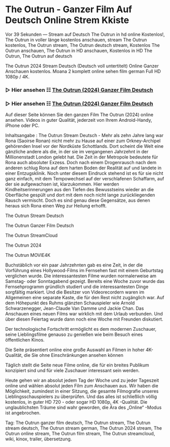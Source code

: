 # The Outrun - Ganzer Film Auf Deutsch Online Strem Kkiste
Vor 39 Sekunden — Stream auf Deutsch The Outrun in hd online Kostenlos!, The Outrun in voller länge kostenlos anschauen, stream The Outrun kostenlos, The Outrun stream, The Outrun deutsch stream, Kostenlos The Outrun anschauen, The Outrun in HD anschauen, Kostenlos in HD The Outrun, The Outrun auf deutsch

The Outrun 2024 Stream Deutsch (Deutsch voll untertitelt) Online Ganzer Anschauen kostenlos. Moana 2 komplett online sehen film german Full HD 1080p / 4K.

### ▷ Hier ansehen ☷ [The Outrun (2024) Ganzer Film Deutsch](https://is.gd/1CjcXd)

### ▷ Hier ansehen ☷ [The Outrun (2024) Ganzer Film Deutsch](https://is.gd/1CjcXd)

Auf dieser Seite können Sie den ganzen Film The Outrun (2024) online ansehen. Videos in guter Qualität, jederzeit von Ihrem Android-Handy, iPhone oder PC.

Inhaltsangabe : The Outrun Stream Deutsch - Mehr als zehn Jahre lang war Rona (Saoirse Ronan) nicht mehr zu Hause auf einer zum Orkney-Archipel gehörenden Insel vor der Nordküste Schottlands. Dort scheint die Welt eine gänzliche andere als die, in der sie im vergangenen Jahrzehnt in der Millionenstadt London gelebt hat. Die Zeit in der Metropole bedeutete für Rona auch absoluter Exzess. Doch nach einem Drogenrausch nach dem anderen schlug Rona auf dem harten Boden der Realität auf und landete in einer Entzugsklinik. Noch unter diesem Eindruck stehend ist es für sie nicht ganz einfach, mit dem Tempowechsel auf der verschlafenen Schaffarm, auf der sie aufgewachsen ist, klarzukommen. Hier werden Kindheitserinnerungen aus den Tiefen des Bewusstseins wieder an die Oberfläche gespült und dort mit dem noch nicht lange zurückliegenden Rausch vermischt. Doch es sind genau diese Gegensätze, aus denen heraus sich Rona einen Weg zur Heilung erhofft.

The Outrun Stream Deutsch

The Outrun Ganzer Film Deutsch

The Outrun StreamCloud

The Outrun 2024

The Outrun MOVIE4K

Buchstäblich vor ein paar Jahrzehnten gab es eine Zeit, in der die Vorführung eines Hollywood-Films im Fernsehen fast mit einem Geburtstag verglichen wurde. Die interessantesten Filme wurden normalerweise am Samstag- oder Sonntagabend gezeigt. Bereits eine Woche zuvor wurde das Fernsehprogramm gründlich studiert und die interessantesten Dinge sorgfältig markiert. Und die Besitzer von Videorecordern waren im Allgemeinen eine separate Kaste, die für den Rest nicht zugänglich war. Auf dem Höhepunkt des Ruhms glänzten Schauspieler wie Arnold Schwarzenegger, Jean-Claude Van Damme und Jackie Chan. Das Anschauen eines neuen Films war wirklich mit dem Urlaub verbunden. Und über diesen Feiertag wurde dann noch eine Woche mit Freunden diskutiert.

Der technologische Fortschritt ermöglicht es dem modernen Zuschauer, seine Lieblingsfilme genauso zu genießen wie beim Besuch eines öffentlichen Kinos.

Die Seite präsentiert online eine große Auswahl an Filmen in hoher 4K-Qualität, die Sie ohne Einschränkungen ansehen können

Täglich stellt die Seite neue Filme online, die für ein breites Publikum konzipiert sind und für viele Zuschauer interessant sein werden.

Heute gehen wir an absolut jedem Tag der Woche und zu jeder Tageszeit online und wählen absolut jeden Film zum Anschauen aus. Wir haben die Möglichkeit, zumindest in einer Sitzung, die gesamte Filmografie unseres Lieblingsschauspielers zu überprüfen. Und das alles ist schließlich völlig kostenlos, in guter HD 720 - oder sogar HD 1080p, 4K -Qualität. Die unglaublichsten Träume sind wahr geworden, die Ära des „Online“ -Modus ist angebrochen.

Tag: The Outrun ganzer film deutsch, The Outrun stream, The Outrun stream deutsch, The Outrun stream german, The Outrun 2024 stream, The Outrun online stream, The Outrun film stream, The Outrun streamcloud, wiki, kinox, trailer, übersetzung.
